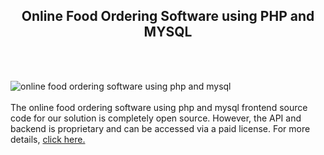 <h2 style="text-align:center">Online Food Ordering Software using PHP and MYSQL</h2><br/><br/>

![online food ordering software using php and mysql](https://admin.ninjascode.com/wp-content/uploads/2025/repoImages/Gray/10.webp) <br/><br/>The online food ordering software using php and mysql frontend source code for our solution is completely open source. However, the API and backend is proprietary and can be accessed via a paid license. For more details, <a href="https://enatega.com/?utm_source=github&utm_medium=repo&utm_campaign=gray-online-food-ordering-software-using-php-and-mysql" target="_blank">click here.</a>
